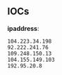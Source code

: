 
## IOCs

__ipaddress__:

```text
104.223.34.198
92.222.241.76
109.248.150.13
104.155.149.103
192.95.20.8
```